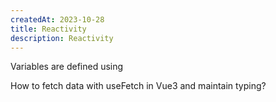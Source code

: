 ```yaml
---
createdAt: 2023-10-28
title: Reactivity
description: Reactivity
---
```


Variables are defined using

<script>
const message = 'Hello Vue'
</script>

<template>
  <h1>{{ message }}</h1>
</template>

How to fetch data with useFetch in Vue3 and maintain typing?

```js
```